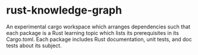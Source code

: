 # rust-knowledge-graph
An experimental cargo workspace which arranges dependencies such that each package is a Rust learning topic which lists its prerequisites in its Cargo.toml. Each package includes Rust documentation, unit tests, and doc tests about its subject.
